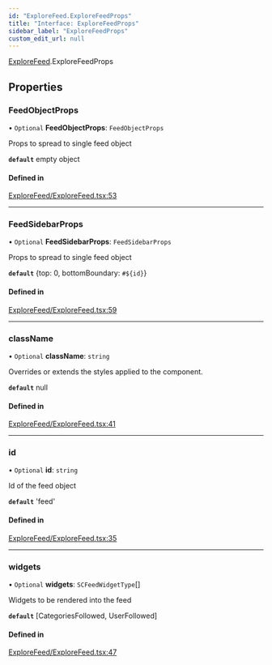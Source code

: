 ```yaml
---
id: "ExploreFeed.ExploreFeedProps"
title: "Interface: ExploreFeedProps"
sidebar_label: "ExploreFeedProps"
custom_edit_url: null
---
```


[ExploreFeed](../modules/ExploreFeed.md).ExploreFeedProps

## Properties

### FeedObjectProps

• `Optional` **FeedObjectProps**: `FeedObjectProps`

Props to spread to single feed object

**`default`** empty object

#### Defined in

[ExploreFeed/ExploreFeed.tsx:53](https://github.com/selfcommunity/community-ui/blob/e8a635a/packages/sc-templates/src/components/ExploreFeed/ExploreFeed.tsx#L53)

___

### FeedSidebarProps

• `Optional` **FeedSidebarProps**: `FeedSidebarProps`

Props to spread to single feed object

**`default`** {top: 0, bottomBoundary: `#${id}`}

#### Defined in

[ExploreFeed/ExploreFeed.tsx:59](https://github.com/selfcommunity/community-ui/blob/e8a635a/packages/sc-templates/src/components/ExploreFeed/ExploreFeed.tsx#L59)

___

### className

• `Optional` **className**: `string`

Overrides or extends the styles applied to the component.

**`default`** null

#### Defined in

[ExploreFeed/ExploreFeed.tsx:41](https://github.com/selfcommunity/community-ui/blob/e8a635a/packages/sc-templates/src/components/ExploreFeed/ExploreFeed.tsx#L41)

___

### id

• `Optional` **id**: `string`

Id of the feed object

**`default`** 'feed'

#### Defined in

[ExploreFeed/ExploreFeed.tsx:35](https://github.com/selfcommunity/community-ui/blob/e8a635a/packages/sc-templates/src/components/ExploreFeed/ExploreFeed.tsx#L35)

___

### widgets

• `Optional` **widgets**: `SCFeedWidgetType`[]

Widgets to be rendered into the feed

**`default`** [CategoriesFollowed, UserFollowed]

#### Defined in

[ExploreFeed/ExploreFeed.tsx:47](https://github.com/selfcommunity/community-ui/blob/e8a635a/packages/sc-templates/src/components/ExploreFeed/ExploreFeed.tsx#L47)
